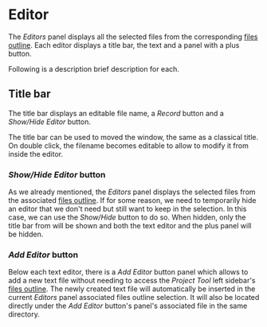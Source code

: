 

# Editor 

The _Editors_ panel displays all the selected files from the corresponding [files outline](#filesOutline). Each editor displays a title bar, the text and a panel with a plus button. 

Following is a description brief description for each. 

## Title bar  
 
The title bar displays an editable file name, a _Record_ button and a _Show/Hide Editor_ button. 

The title bar can be used to moved the window, the same as a classical title. On double click, the filename becomes editable to allow to modify it from inside the editor. 


### _Show/Hide Editor_ button

As we already mentioned, the _Editors_ panel displays the selected files from the associated [files outline](#filesOutline). If for some reason, we need to temporarily hide an editor that we don't need but still want to keep in the selection. In this case, we can use the _Show/Hide_ button to do so. When hidden, only the title bar from will be shown and both the text editor and the plus panel will be hidden. 

### _Add Editor_ button 

Below each text editor, there is a _Add Editor_ button panel which allows to add a new text file without needing to access the _Project Tool_ left sidebar's [files outline](#filesOutline). The newly created text file will automatically be inserted in the current _Editors_ panel associated files outline selection. It will also be located directly under the _Add Editor_ button's panel's associated file in the same directory.   